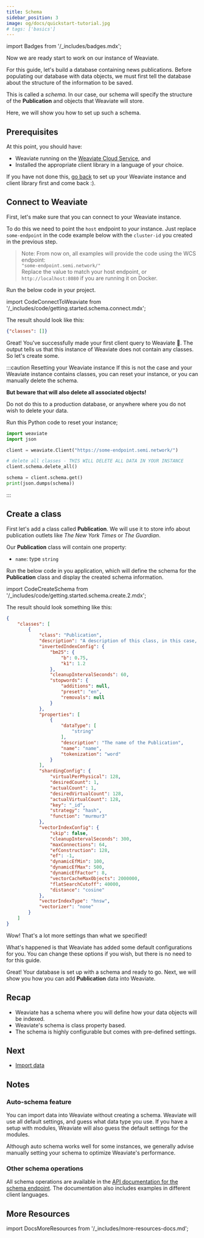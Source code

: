 ```yaml
---
title: Schema
sidebar_position: 3
image: og/docs/quickstart-tutorial.jpg
# tags: ['basics']
---
```

import Badges from '/_includes/badges.mdx';

<Badges/>

Now we are ready start to work on our instance of Weaviate.

For this guide, let's build a database containing news publications. Before populating our database with data objects, we must first tell the database about the structure of the information to be saved. 

This is called a _schema_. In our case, our schema will specify the structure of the **Publication** and objects that Weaviate will store.

Here, we will show you how to set up such a schema.

## Prerequisites 

At this point, you should have: 
- Weaviate running on the [Weaviate Cloud Service](https://console.semi.technology), and
- Installed the appropriate client library in a language of your choice. 

If you have not done this, [go back](./installation.md) to set up your Weaviate instance and client library first and come back :).

## Connect to Weaviate

First, let's make sure that you can connect to your Weaviate instance.

To do this we need to point the `host` endpoint to *your* instance. Just replace `some-endpoint` in the code example below with the `cluster-id` you created in the previous step.

> Note: From now on, all examples will provide the code using the WCS endpoint:<br/> `"some-endpoint.semi.network/"`<br/>Replace the value to match your host endpoint, or `http://localhost:8080` if you are running it on Docker.

Run the below code in your project.

import CodeConnectToWeaviate from '/_includes/code/getting.started.schema.connect.mdx';

<CodeConnectToWeaviate />

The result should look like this:

```json
{"classes": []}
```

Great! You've successfully made your first client query to Weaviate 🎉. The output tells us that this instance of Weaviate does not contain any classes. So let's create some.

:::caution Resetting your Weaviate instance
If this is not the case and your Weaviate instance contains classes, you can reset your instance, or you can manually delete the schema.

**But beware that will also delete all associated objects!** 

Do not do this to a production database, or anywhere where you do not wish to delete your data. 

Run this Python code to reset your instance;

```python
import weaviate
import json

client = weaviate.Client("https://some-endpoint.semi.network/")

# delete all classes - THIS WILL DELETE ALL DATA IN YOUR INSTANCE
client.schema.delete_all()

schema = client.schema.get()
print(json.dumps(schema))
```
:::

## Create a class

First let's add a class called **Publication**. We will use it to store info about publication outlets like *The New York Times* or *The Guardian*.

Our **Publication** class will contain one property:
* `name`: type `string`

Run the below code in you application, which will define the schema for the **Publication** class and display the created schema information.

import CodeCreateSchema from '/_includes/code/getting.started.schema.create.2.mdx';

<CodeCreateSchema />

The result should look something like this:

```json
{
    "classes": [
        {
            "class": "Publication",
            "description": "A description of this class, in this case, it's about publications",
            "invertedIndexConfig": {
                "bm25": {
                    "b": 0.75,
                    "k1": 1.2
                },
                "cleanupIntervalSeconds": 60,
                "stopwords": {
                    "additions": null,
                    "preset": "en",
                    "removals": null
                }
            },
            "properties": [
                {
                    "dataType": [
                        "string"
                    ],
                    "description": "The name of the Publication",
                    "name": "name",
                    "tokenization": "word"
                }
            ],
            "shardingConfig": {
                "virtualPerPhysical": 128,
                "desiredCount": 1,
                "actualCount": 1,
                "desiredVirtualCount": 128,
                "actualVirtualCount": 128,
                "key": "_id",
                "strategy": "hash",
                "function": "murmur3"
            },
            "vectorIndexConfig": {
                "skip": false,
                "cleanupIntervalSeconds": 300,
                "maxConnections": 64,
                "efConstruction": 128,
                "ef": -1,
                "dynamicEfMin": 100,
                "dynamicEfMax": 500,
                "dynamicEfFactor": 8,
                "vectorCacheMaxObjects": 2000000,
                "flatSearchCutoff": 40000,
                "distance": "cosine"
            },
            "vectorIndexType": "hnsw",
            "vectorizer": "none"
        }
    ]
}
```

Wow! That's a lot more settings than what we specified!

What's happened is that Weaviate has added some default configurations for you. You can change these options if you wish, but there is no need to for this guide.

Great! Your database is set up with a schema and ready to go. Next, we will show you how you can add **Publication** data into Weaviate.

## Recap

* Weaviate has a schema where you will define how your data objects will be indexed.
* Weaviate's schema is class property based.
* The schema is highly configurable but comes with pre-defined settings.

## Next

* [Import data](./import.md)

## Notes

### Auto-schema feature

You can import data into Weaviate without creating a schema. Weaviate will use all default settings, and guess what data type you use. If you have a setup with modules, Weaviate will also guess the default settings for the modules.

Although auto schema works well for some instances, we generally advise manually setting your schema to optimize Weaviate's performance.

### Other schema operations

All schema operations are available in the [API documentation for the schema endpoint](../restful-api-references/schema.html). The documentation also includes examples in different client languages.

## More Resources

import DocsMoreResources from '/_includes/more-resources-docs.md';

<DocsMoreResources />
